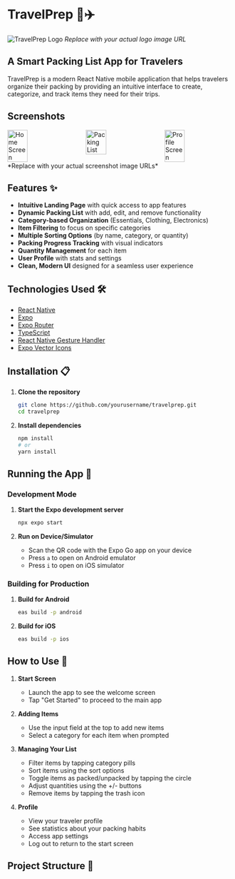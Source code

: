 # TravelPrep 🧳✈️

![TravelPrep Logo](https://i.imgur.com/placeholder.png)
*Replace with your actual logo image URL*

## A Smart Packing List App for Travelers

TravelPrep is a modern React Native mobile application that helps travelers organize their packing by providing an intuitive interface to create, categorize, and track items they need for their trips.

## Screenshots

<div style="display: flex; justify-content: space-between;">
  <img src="https://i.imgur.com/placeholder1.png" width="30%" alt="Home Screen" />
  <img src="https://i.imgur.com/placeholder2.png" width="30%" alt="Packing List" />
  <img src="https://i.imgur.com/placeholder3.png" width="30%" alt="Profile Screen" />
</div>
*Replace with your actual screenshot image URLs*

## Features ✨

- **Intuitive Landing Page** with quick access to app features
- **Dynamic Packing List** with add, edit, and remove functionality
- **Category-based Organization** (Essentials, Clothing, Electronics)
- **Item Filtering** to focus on specific categories
- **Multiple Sorting Options** (by name, category, or quantity)
- **Packing Progress Tracking** with visual indicators
- **Quantity Management** for each item
- **User Profile** with stats and settings
- **Clean, Modern UI** designed for a seamless user experience

## Technologies Used 🛠️

- [React Native](https://reactnative.dev/)
- [Expo](https://expo.dev/)
- [Expo Router](https://docs.expo.dev/router/introduction/)
- [TypeScript](https://www.typescriptlang.org/)
- [React Native Gesture Handler](https://docs.swmansion.com/react-native-gesture-handler/)
- [Expo Vector Icons](https://docs.expo.dev/guides/icons/)

## Installation 📋

1. **Clone the repository**
   ```bash
   git clone https://github.com/yourusername/travelprep.git
   cd travelprep
   ```

2. **Install dependencies**
   ```bash
   npm install
   # or
   yarn install
   ```

## Running the App 🚀

### Development Mode

1. **Start the Expo development server**
   ```bash
   npx expo start
   ```

2. **Run on Device/Simulator**
   - Scan the QR code with the Expo Go app on your device
   - Press `a` to open on Android emulator
   - Press `i` to open on iOS simulator

### Building for Production

1. **Build for Android**
   ```bash
   eas build -p android
   ```

2. **Build for iOS**
   ```bash
   eas build -p ios
   ```

## How to Use 📱

1. **Start Screen**
   - Launch the app to see the welcome screen
   - Tap "Get Started" to proceed to the main app

2. **Adding Items**
   - Use the input field at the top to add new items
   - Select a category for each item when prompted

3. **Managing Your List**
   - Filter items by tapping category pills
   - Sort items using the sort options
   - Toggle items as packed/unpacked by tapping the circle
   - Adjust quantities using the +/- buttons
   - Remove items by tapping the trash icon

4. **Profile**
   - View your traveler profile
   - See statistics about your packing habits
   - Access app settings
   - Log out to return to the start screen

## Project Structure 📁
